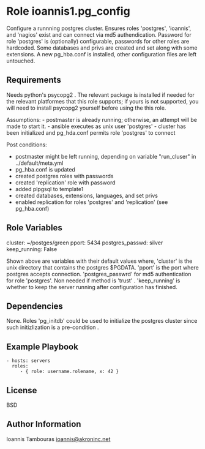 Role ioannis1.pg_config
=========

Configure a runnning postgres cluster. Ensures roles 'postgres', 'ioannis', and 'nagios' exist and can connect via md5 authendication. Password for  role 'postgres' is (optionally) configurable, passwords for other roles are hardcoded. Some databases and privs are created and set along with some extensions.  A new pg_hba.conf is installed, other configuration files are left untouched. 


Requirements
------------
 Needs python's psycopg2 . The relevant package is installed if needed for the relevant platformes that this
role supports; if yours is not supported, you will need to install psycopg2 yourself before using the this role.

 Assumptions:
    - postmaster is already running; otherwise, an attempt will be  made to start it.
    - ansible executes as unix user 'postgres'
    - cluster has been initialized and pg_hda.conf permits role 'postgres' to connect

 Post conditions:
   - postmaster might be left running, depending on variable  "run_cluser" in ../default/meta.yml
   - pg_hba.conf is updated
   - created postgres roles with passwords
   - created 'replication' role with password
   - added plpgsql to template1
   - created  databases, extensions, languages, and set privs
   - enabled replication for roles 'postgres' and 'replication' (see pg_hba.conf)


Role Variables
--------------

cluster:             ~/postges/green
pport:               5434
postgres_passwd:     silver
keep_running:        False

Shown above are variables with their default values
where,
'cluster'           is  the unix directory that contains the postgres $PGDATA. 
'pport'             is  the port where postgres accepts connection.
'postgres_passwrd'  for md5 authentication for role 'postgres'. Non needed if method is  'trust' . 
'keep_running'      is  whether to keep the server running after configuration has finished. 



Dependencies
------------

None. Roles 'pg_initdb' could be used to initialize the postgres cluster since such initizlization is a pre-condition .

Example Playbook
----------------

    - hosts: servers
      roles:
         - { role: username.rolename, x: 42 }

License
-------

BSD

Author Information
------------------
Ioannis Tambouras <ioannis@akroninc.net>

